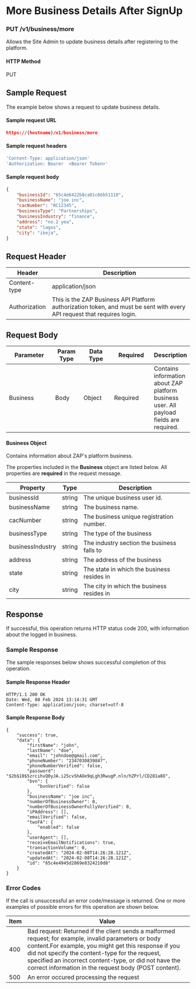 # More Business Details After SignUp

### PUT /v1/business/more <a href="#top" id="top"></a>

Allows the Site Admin to update business details after registering to the platform.

#### HTTP Method <a href="#top" id="top"></a>

PUT

## Sample Request <a href="#samplerequest" id="samplerequest"></a>

The example below shows a request to update business details.

#### **Sample request** URL <a href="#top" id="top"></a>

```json
https://{hostname}/v1/business/more
```

#### **Sample request headers** <a href="#top" id="top"></a>

```javascript
'Content-Type: application/json'
'Authorization: Bearer  <Bearer Token>'
```

#### **Sample request body** <a href="#top" id="top"></a>

```json
{
    "businessId": "65c4e6422b8ca01c66b51110",
    "businessName": "joe inc",
    "cacNumber": "RC12345",
    "businessType": "Partnerships",
    "businessIndustry": "finance",
    "address": "no.2 yea",
    "state": "lagos",
    "city": "ikeja",
}
```

## Request Header <a href="#samplerequest" id="samplerequest"></a>

| Header        | Description                                                                                                             |
| ------------- | ----------------------------------------------------------------------------------------------------------------------- |
| Content-type  | application/json                                                                                                        |
| Authorization | This is the ZAP Business API Platform authorization token, and must be sent with every API request that requires login. |

## Request Body <a href="#samplerequest" id="samplerequest"></a>

<table><thead><tr><th width="140">Parameter</th><th width="73">Param Type</th><th width="86">Data Type</th><th width="116">Required</th><th>Description</th></tr></thead><tbody><tr><td>Business</td><td>Body</td><td>Object</td><td>Required</td><td>Contains information about ZAP platform business user. All payload fields are required.</td></tr></tbody></table>

#### Business Object

Contains information about ZAP's platform business.

The properties included in the **Business** object are listed below. All properties are **required** in the request message.

| Property         | Type   | Description                                |
| ---------------- | ------ | ------------------------------------------ |
| businessId       | string | The unique business user id.               |
| businessName     | string | The business name.                         |
| cacNumber        | string | The business  unique registration number.  |
| businessType     | string | The type of the business                   |
| businessIndustry | string | The industry section the business falls to |
| address          | string | The address of the business                |
| state            | string | The state in which the business resides in |
| city             | string | The city in which the business resides in  |

## Response <a href="#samplerequest" id="samplerequest"></a>

If successful, this operation returns HTTP status code 200, with information about the logged in business.

### Sample Response <a href="#samplerequest" id="samplerequest"></a>

The sample responses below shows successful completion of this operation.

#### **Sample** Response Header <a href="#top" id="top"></a>

```
HTTP/1.1 200 OK
Date: Wed, 08 Feb 2024 13:14:31 GMT
Content-Type: application/json; charset=utf-8
```

#### **Sample** Response Body <a href="#top" id="top"></a>

```
{
    "success": true,
    "data": {
        "firstName": "john",
        "lastName": "doe",
        "email": "johndoe@gmail.com",
        "phoneNumber": "2347030839847",
        "phoneNumberVerified": false,
        "password": "$2b$10$5zrcihvQ0yJA.i25cvShAOe9qLgh3RwugP.nln/hZPrl/CD281a8O",
        "bvn": {
            "bvnVerified": false
        },
        "businessName": "joe inc",
        "numberOfBusinessOwner": 0,
        "numberOfBusinessOwnerFullyVerified": 0,
        "iPAddress": [],
        "emailVerified": false,
        "twoFA": {
            "enabled": false
        },
        "userAgent": [],
        "receiveEmailNotifications": true,
        "transactionVolume": 0,
        "createdAt": "2024-02-08T14:26:28.121Z",
        "updatedAt": "2024-02-08T14:26:28.121Z",
        "id": "65c4e4945d2869e8324210d8"
    }
}
```

### Error Codes <a href="#samplerequest" id="samplerequest"></a>

If the call is unsuccessful an error code/message is returned. One or more examples of possible errors for this operation are shown below.

| Item | Value                                                                                                                                                                                                                                                                                                                             |
| ---- | --------------------------------------------------------------------------------------------------------------------------------------------------------------------------------------------------------------------------------------------------------------------------------------------------------------------------------- |
| 400  | Bad request: Returned if the client sends a malformed request; for example, invalid parameters or body content.For example, you might get this response if you did not specify the content-type for the request, specified an incorrect content-type, or did not have the correct information in the request body (POST content). |
| 500  | An error occured processing the request                                                                                                                                                                                                                                                                                           |
